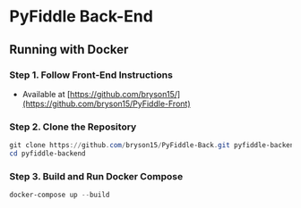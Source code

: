 # PyFiddle Back-End

## Running with Docker
### Step 1. Follow Front-End Instructions
- Available at [https://github.com/bryson15/](https://github.com/bryson15/PyFiddle-Front)

### Step 2. Clone the Repository
```powershell
git clone https://github.com/bryson15/PyFiddle-Back.git pyfiddle-backend
cd pyfiddle-backend
```

### Step 3. Build and Run Docker Compose
```powershell
docker-compose up --build
```